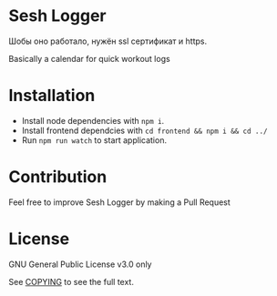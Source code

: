 # Sesh Logger

Шобы оно работало, нужён ssl сертификат и https.

Basically a calendar for quick workout logs

# Installation

- Install node dependencies with `npm i`.
- Install frontend dependcies with `cd frontend && npm i && cd ../`
- Run `npm run watch` to start application.

# Contribution

Feel free to improve Sesh Logger by making a Pull Request

# License

GNU General Public License v3.0 only

See [COPYING](COPYING) to see the full text.

